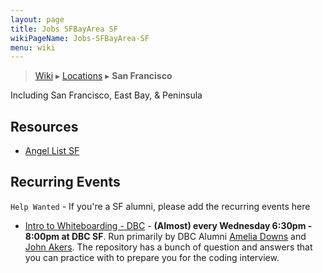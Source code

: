 ```yaml
---
layout: page
title: Jobs SFBayArea SF
wikiPageName: Jobs-SFBayArea-SF
menu: wiki
---
```


> [Wiki](Home) ▸ [Locations](Jobs-Locations) ▸ **San Francisco**

Including San Francisco, East Bay, & Peninsula

## Resources

* [Angel List SF](https://angel.co/san-francisco/jobs)

## Recurring Events

`Help Wanted` - If you're a SF alumni, please add the recurring events here

*   [Intro to Whiteboarding - DBC](https://github.com/adowns01/Intro-to-Whiteboarding-DBC) - **(Almost) every Wednesday 6:30pm - 8:00pm at DBC SF**. Run primarily by DBC Alumni [Amelia Downs](https://twitter.com/DownsAmelia) and [John Akers](https://twitter.com/jay_akers). The repository has a bunch of question and answers that you can practice with to prepare you for the coding interview.
